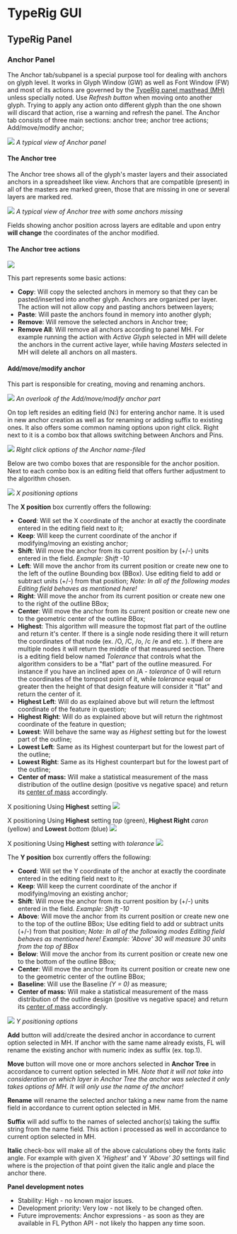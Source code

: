 # TypeRig GUI 

## TypeRig Panel

### Anchor Panel
The Anchor tab/subpanel is a special purpose tool for dealing with anchors on glyph level. It works in Glyph Window (GW) as well as Font Window (FW) and most of its actions are governed by the [TypeRig panel masthead (MH)](https://kateliev.github.io/TypeRig/Docs/GUI/TR-Panel-Basics) unless specially noted. Use _Refresh button_ when moving onto another glyph. Trying to apply any action onto different glyph than the one shown will discard that action, rise a warning and refresh the panel. The Anchor tab consists of three main sections: anchor tree; anchor tree actions; Add/move/modify anchor;

![](./img/TR-Anchor-Panel-00.png)
_A typical view of Anchor panel_

#### The Anchor tree
The Anchor tree shows all of the glyph's master layers and their associated anchors in a spreadsheet like view. Anchors that are compatible (present) in all of the masters are marked green, those that are missing in one or several layers are marked red. 

![](./img/TR-Anchor-Panel-01.png)
_A typical view of Anchor tree with some anchors missing_

Fields showing anchor position across layers are editable and upon entry **will change** the coordinates of the anchor modified.

#### The Anchor tree actions
![](./img/TR-Anchor-Panel-02.png)

This part represents some basic actions:
- **Copy**: Will copy the selected anchors in memory so that they can be pasted/inserted into another glyph. Anchors are organized per layer. The action will not allow copy and pasting anchors between layers;
- **Paste**: Will paste the anchors found in memory into another glyph;
- **Remove**: Will remove the selected anchors in Anchor tree;
- **Remove All**: Will remove all anchors according to panel MH. For example running the action with _Active Glyph_ selected in MH will delete the anchors in the current active layer, while having _Masters_ selected in MH will delete all anchors on all masters.

#### Add/move/modify anchor
This part is responsible for creating, moving and renaming anchors.

![](./img/TR-Anchor-Panel-03.png)
_An overlook of the Add/move/modify anchor part_

On top left resides an editing field (N:) for entering anchor name. It is used in new anchor creation as well as for renaming or adding suffix to existing ones. It also offers some common naming options upon right click. Right next to it is a combo box that allows switching between Anchors and Pins.

![](./img/TR-Anchor-Panel-03-A.png)
_Right click options of the Anchor name-filed_

Below are two combo boxes that are responsible for the anchor position. Next to each combo box is an editing field that offers further adjustment to the algorithm chosen.

![](./img/TR-Anchor-Panel-03-B.png)
_X positioning options_

The **X position** box currently offers the following:
- **Coord**: Will set the X coordinate of the anchor at exactly the coordinate entered in the editing field next to it;
- **Keep**: Will keep the current coordinate of the anchor if modifying/moving an existing anchor;
- **Shift**: Will move the anchor from its current position by (+/-) units entered in the field. _Example: Shift -10_
- **Left**: Will move the anchor from its current position or create new one to the left of the outline Bounding box (BBox). Use editing field to add or subtract units (+/-) from that position; _Note: In all of the following modes Editing field behaves as mentioned here!_
- **Right**: Will move the anchor from its current position or create new one to the right of the outline BBox;
- **Center**: Will move the anchor from its current position or create new one to the geometric center of the outline BBox;
- **Highest**: This algorithm will measure the topmost flat part of the outline and return it's center. If there is a single node residing there it will return the coordinates of that node (ex. /O, /C, /o, /c /e and etc. ). If there are multiple nodes it will return the middle of that measured section. There is a editing field below named _Tolerance_ that controls what the algorithm considers to be a "flat" part of the outline measured. For instance if you have an inclined apex on /A - _tolerance_ of 0 will return the coordinates of the tompost point of it, while _tolerance_ equal or greater then the height of that design feature will consider it "flat" and return the center of it.
- **Highest Left**: Will do as explained above but will return the leftmost coordinate of the feature in question;
- **Highest Right**: Will do as explained above but will return the rightmost coordinate of the feature in question;
- **Lowest**: Will behave the same way as _Highest_ setting but for the lowest part of the outline;
- **Lowest Left**: Same as its Highest counterpart but for the lowest part of the outline;
- **Lowest Right**: Same as its Highest counterpart but for the lowest part of the outline;
- **Center of mass:** Will make a statistical measurement of the mass distribution of the outline design (positive vs negative space) and return its [center of mass](https://en.wikipedia.org/wiki/Centroid) accordingly. 


X positioning Using **Highest** setting
![](./img/TR-Anchor-Panel-03-B1.png)

X positioning Using **Highest** setting _top_ (green), **Highest Right** _caron_ (yellow) and **Lowest** _bottom_ (blue)
![](./img/TR-Anchor-Panel-03-B2.png)

X positioning Using **Highest** setting with _tolerance_
![](./img/TR-Anchor-Panel-03-B3.png)

The **Y position** box currently offers the following:
- **Coord**: Will set the Y coordinate of the anchor at exactly the coordinate entered in the editing field next to it;
- **Keep**: Will keep the current coordinate of the anchor if modifying/moving an existing anchor;
- **Shift**: Will move the anchor from its current position by (+/-) units entered in the field. _Example: Shift -10_
- **Above**: Will move the anchor from its current position or create new one to the top of the outline BBox;  Use editing field to add or subtract units (+/-) from that position; _Note: In all of the following modes Editing field behaves as mentioned here! Example: 'Above' 30 will measure 30 units from the top of BBox_
- **Below**: Will move the anchor from its current position or create new one to the bottom of the outline BBox; 
- **Center**: Will move the anchor from its current position or create new one to the geometric center of the outline BBox;
- **Baseline**: Will use the Baseline _(Y = 0)_ as measure;
- **Center of mass:** Will make a statistical measurement of the mass distribution of the outline design (positive vs negative space) and return its [center of mass](https://en.wikipedia.org/wiki/Centroid) accordingly. 

![](./img/TR-Anchor-Panel-03-C.png)
_Y positioning options_

**Add** button will add/create the desired anchor in accordance to current option selected in MH. If anchor with the same name already exists, FL will rename the existing anchor with numeric index as suffix (ex. top.1).

**Move** button will move one or more anchors selected in **Anchor Tree** in accordance to current option selected in MH. _Note that it will not take into consideration on which layer in Anchor Tree the anchor was selected it only takes options of MH. It will only use the name of the anchor!_

**Rename** will rename the selected anchor taking a new name from the name field in accordance to current option selected in MH.

**Suffix** will add suffix to the names of selected anchor(s) taking the suffix string from the name field. This action i processed as well in accordance to current option selected in MH.

**Italic** check-box will make all of the above calculations obey the fonts italic angle. For example with given X _'Highest'_ and Y _'Above' 30_ settings will find where is the projection of that point given the italic angle and place the anchor there.



**Panel development notes**
- Stability: High - no known major issues.
- Development priority: Very low - not likely to be changed often.
- Future improvements: Anchor expressions - as soon as they are available in FL Python API - not likely tho happen any time soon.
